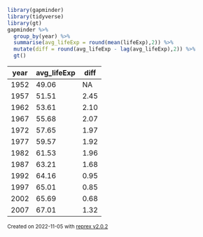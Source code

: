 ``` r
library(gapminder)
library(tidyverse)
library(gt)
gapminder %>%
  group_by(year) %>%
  summarise(avg_lifeExp = round(mean(lifeExp),2)) %>%
  mutate(diff = round(avg_lifeExp - lag(avg_lifeExp),2)) %>%
  gt()
```

<table class="gt_table">
  
  <thead class="gt_col_headings">
    <tr>
      <th class="gt_col_heading gt_columns_bottom_border gt_right" rowspan="1" colspan="1" scope="col">year</th>
      <th class="gt_col_heading gt_columns_bottom_border gt_right" rowspan="1" colspan="1" scope="col">avg_lifeExp</th>
      <th class="gt_col_heading gt_columns_bottom_border gt_right" rowspan="1" colspan="1" scope="col">diff</th>
    </tr>
  </thead>
  <tbody class="gt_table_body">
    <tr><td class="gt_row gt_right">1952</td>
<td class="gt_row gt_right">49.06</td>
<td class="gt_row gt_right">NA</td></tr>
    <tr><td class="gt_row gt_right">1957</td>
<td class="gt_row gt_right">51.51</td>
<td class="gt_row gt_right">2.45</td></tr>
    <tr><td class="gt_row gt_right">1962</td>
<td class="gt_row gt_right">53.61</td>
<td class="gt_row gt_right">2.10</td></tr>
    <tr><td class="gt_row gt_right">1967</td>
<td class="gt_row gt_right">55.68</td>
<td class="gt_row gt_right">2.07</td></tr>
    <tr><td class="gt_row gt_right">1972</td>
<td class="gt_row gt_right">57.65</td>
<td class="gt_row gt_right">1.97</td></tr>
    <tr><td class="gt_row gt_right">1977</td>
<td class="gt_row gt_right">59.57</td>
<td class="gt_row gt_right">1.92</td></tr>
    <tr><td class="gt_row gt_right">1982</td>
<td class="gt_row gt_right">61.53</td>
<td class="gt_row gt_right">1.96</td></tr>
    <tr><td class="gt_row gt_right">1987</td>
<td class="gt_row gt_right">63.21</td>
<td class="gt_row gt_right">1.68</td></tr>
    <tr><td class="gt_row gt_right">1992</td>
<td class="gt_row gt_right">64.16</td>
<td class="gt_row gt_right">0.95</td></tr>
    <tr><td class="gt_row gt_right">1997</td>
<td class="gt_row gt_right">65.01</td>
<td class="gt_row gt_right">0.85</td></tr>
    <tr><td class="gt_row gt_right">2002</td>
<td class="gt_row gt_right">65.69</td>
<td class="gt_row gt_right">0.68</td></tr>
    <tr><td class="gt_row gt_right">2007</td>
<td class="gt_row gt_right">67.01</td>
<td class="gt_row gt_right">1.32</td></tr>
  </tbody>
  
  
</table>
</div>

<sup>Created on 2022-11-05 with [reprex v2.0.2](https://reprex.tidyverse.org)</sup>
